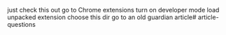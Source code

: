 just check this out
go to Chrome extensions
turn on developer mode
load unpacked extension
choose this dir
go to an old guardian article# article-questions
